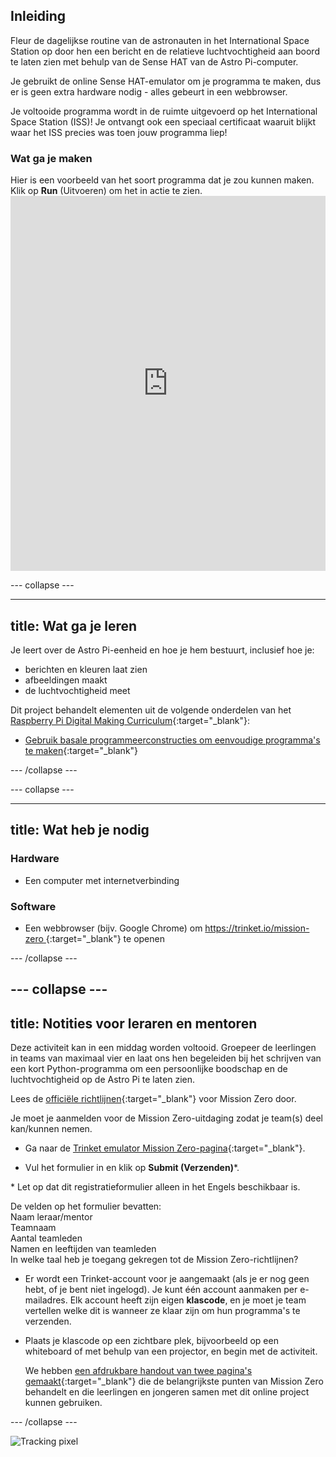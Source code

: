 ## Inleiding

Fleur de dagelijkse routine van de astronauten in het International Space Station op door hen een bericht en de relatieve luchtvochtigheid aan boord te laten zien met behulp van de Sense HAT van de Astro Pi-computer.

Je gebruikt de online Sense HAT-emulator om je programma te maken, dus er is geen extra hardware nodig - alles gebeurt in een webbrowser.

Je voltooide programma wordt in de ruimte uitgevoerd op het International Space Station (ISS)! Je ontvangt ook een speciaal certificaat waaruit blijkt waar het ISS precies was toen jouw programma liep!

### Wat ga je maken

Hier is een voorbeeld van het soort programma dat je zou kunnen maken. Klik op **Run** (Uitvoeren) om het in actie te zien. <iframe src="https://trinket.io/embed/python/b92d76c0f3?outputOnly=true&runOption=run&start=result" width="100%" height="600" frameborder="0" marginwidth="0" marginheight="0" allowfullscreen mark="crwd-mark"></iframe> 

\--- collapse \---

* * *

## title: Wat ga je leren

Je leert over de Astro Pi-eenheid en hoe je hem bestuurt, inclusief hoe je:

+ berichten en kleuren laat zien
+ afbeeldingen maakt
+ de luchtvochtigheid meet

Dit project behandelt elementen uit de volgende onderdelen van het [Raspberry Pi Digital Making Curriculum](http://rpf.io/curriculum){:target="_blank"}:

+ [Gebruik basale programmeerconstructies om eenvoudige programma's te maken](https://curriculum.raspberrypi.org/programming/creator/){:target="_blank"}

\--- /collapse \---

\--- collapse \---

* * *

## title: Wat heb je nodig

### Hardware

+ Een computer met internetverbinding

### Software

+ Een webbrowser (bijv. Google Chrome) om [https://trinket.io/mission-zero ](https://trinket.io/mission-zero){:target="_blank"} te openen

\--- /collapse \---

## \--- collapse \---

## title: Notities voor leraren en mentoren

Deze activiteit kan in een middag worden voltooid. Groepeer de leerlingen in teams van maximaal vier en laat ons hen begeleiden bij het schrijven van een kort Python-programma om een ​​persoonlijke boodschap en de luchtvochtigheid op de Astro Pi te laten zien.

Lees de [officiële richtlijnen](https://astro-pi.org/wp-content/uploads/2018/09/Astro_Pi_Mission_Zero_Guidelines_2018_19_V12_pages.pdf){:target="_blank"} voor Mission Zero door.

Je moet je aanmelden voor de Mission Zero-uitdaging zodat je team(s) deel kan/kunnen nemen.

+ Ga naar de [Trinket emulator Mission Zero-pagina](https://trinket.io/mission-zero){:target="_blank"}.

+ Vul het formulier in en klik op **Submit (Verzenden)**\*.

\* Let op dat dit registratieformulier alleen in het Engels beschikbaar is.

De velden op het formulier bevatten:  
Naam leraar/mentor  
Teamnaam  
Aantal teamleden  
Namen en leeftijden van teamleden   
In welke taal heb je toegang gekregen tot de Mission Zero-richtlijnen?

+ Er wordt een Trinket-account voor je aangemaakt (als je er nog geen hebt, of je bent niet ingelogd). Je kunt één account aanmaken per e-mailadres. Elk account heeft zijn eigen **klascode**, en je moet je team vertellen welke dit is wanneer ze klaar zijn om hun programma's te verzenden.

+ Plaats je klascode op een zichtbare plek, bijvoorbeeld op een whiteboard of met behulp van een projector, en begin met de activiteit.
    
    We hebben [een afdrukbare handout van twee pagina's gemaakt](https://astro-pi.org/astro_pi_mission_zero_project_print_out_v10_print/){:target="_blank"} die de belangrijkste punten van Mission Zero behandelt en die leerlingen en jongeren samen met dit online project kunnen gebruiken.

\--- /collapse \---

![Tracking pixel](https://code.org/api/hour/begin_raspberrypi_astropi.png)